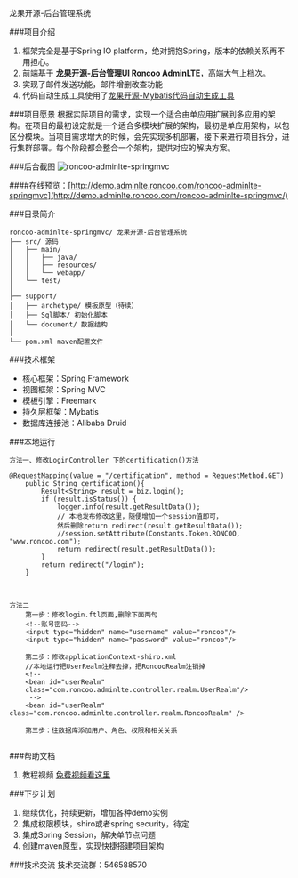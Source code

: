 龙果开源-后台管理系统


###项目介绍
1. 框架完全是基于Spring IO platform，绝对拥抱Spring，版本的依赖关系再不用担心。
2. 前端基于 **[龙果开源-后台管理UI Roncoo AdminLTE](https://github.com/roncoo/roncoo-adminLTE/)**，高端大气上档次。
3. 实现了邮件发送功能，邮件增删改查功能
4. 代码自动生成工具使用了[龙果开源-Mybatis代码自动生成工具](https://github.com/roncoo/roncoo-mybatis-generator)

###项目愿景
根据实际项目的需求，实现一个适合由单应用扩展到多应用的架构。在项目的最初设定就是一个适合多模块扩展的架构，最初是单应用架构，以包区分模块。当项目需求增大的时候，会先实现多机部署，接下来进行项目拆分，进行集群部署。每个阶段都会整合一个架构，提供对应的解决方案。


###后台截图
![roncoo-adminlte-springmvc](http://www.roncoo.com/images/adminlte.png)

####在线预览：[http://demo.adminlte.roncoo.com/roncoo-adminlte-springmvc](http://demo.adminlte.roncoo.com/roncoo-adminlte-springmvc/)

###目录简介
```
roncoo-adminlte-springmvc/ 龙果开源-后台管理系统
├── src/ 源码
│   ├── main/
│   │   ├── java/
│   │   ├── resources/
│   │   └── webapp/
│   └── test/
│
├── support/ 
│   ├── archetype/ 模板原型（待续）
│   ├── Sql脚本/ 初始化脚本
│   └── document/ 数据结构
│
└── pom.xml maven配置文件

```


###技术框架
* 核心框架：Spring Framework
* 视图框架：Spring MVC
* 模板引擎：Freemark
* 持久层框架：Mybatis
* 数据库连接池：Alibaba Druid


###本地运行
```
方法一、修改LoginController 下的certification()方法

@RequestMapping(value = "/certification", method = RequestMethod.GET)
	public String certification(){
		Result<String> result = biz.login();
		if (result.isStatus()) {
			logger.info(result.getResultData());
			// 本地发布修改这里，随便增加一个session值即可，
			然后删除return redirect(result.getResultData());
			//session.setAttribute(Constants.Token.RONCOO, "www.roncoo.com");
			return redirect(result.getResultData());
		}
		return redirect("/login");
	}
	
	
	
方法二
	第一步：修改login.ftl页面,删除下面两句
	<!--账号密码-->
	<input type="hidden" name="username" value="roncoo"/>
	<input type="hidden" name="password" value="roncoo"/>

	第二步：修改applicationContext-shiro.xml
	//本地运行把UserRealm注释去掉，把RoncooRealm注销掉
	<!-- 	
	<bean id="userRealm"
	class="com.roncoo.adminlte.controller.realm.UserRealm"/>
	 -->
	<bean id="userRealm" class="com.roncoo.adminlte.controller.realm.RoncooRealm" />

	第三步：往数据库添加用户、角色、权限和相关关系
	
```


###帮助文档
1. 教程视频 [免费视频看这里](http://www.roncoo.com/course/view/d33d4b6f515e4ea9abec6454ef13c774)


###下步计划
1. 继续优化，持续更新，增加各种demo实例
2. 集成权限模块，shiro或者spring security，待定
3. 集成Spring Session，解决单节点问题
4. 创建maven原型，实现快捷搭建项目架构


###技术交流
技术交流群：546588570
